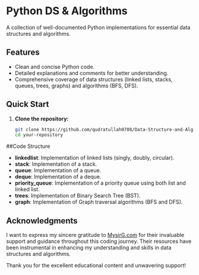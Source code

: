 # Python DS & Algorithms

A collection of well-documented Python implementations for essential data structures and algorithms.

## Features
- Clean and concise Python code.
- Detailed explanations and comments for better understanding.
- Comprehensive coverage of data structures (linked lists, stacks, queues, trees, graphs) and algorithms (BFS, DFS).

## Quick Start
1. **Clone the repository:**
   ```bash
   git clone https://github.com/qudratullah0708/Data-Structure-and-Algorithms-DSA-Implementation-in-Python.git
   cd your-repository

##Code Structure

- **linkedlist**: Implementation of linked lists (singly, doubly, circular).
- **stack**: Implementation of a stack.
- **queue**: Implementation of a queue.
- **deque**: Implementation of a deque.
- **priority_queue**: Implementation of a priority queue using both list and linked list.
- **trees**: Implementation of Binary Search Tree (BST).
- **graph**: Implementation of Graph traversal algorithms (BFS and DFS).


## Acknowledgments

I want to express my sincere gratitude to [MysirG.com](https://www.MysirG.com) for their invaluable support and guidance throughout this coding journey. Their resources have been instrumental in enhancing my understanding and skills in data structures and algorithms.

Thank you for the excellent educational content and unwavering support!
